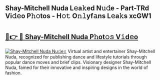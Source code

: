 ## Shay-Mitchell Nuda L𝚎a𝚔ed N𝚞𝚍e - Part-TRd Vi𝚍𝚎o P𝚑𝚘tos - H𝚘𝚝 O𝚗𝚕yf𝚊ns L𝚎a𝚔s xcGW1

# <h2><a href="http://kf0h5qm.oniu.top/?m=Shay-Mitchell+Nuda">🔗👉 🔴 Shay-Mitchell Nuda P𝚑ot𝚘𝚜 V𝚒d𝚎o</a></h2>

[![Shay-Mitchell Nuda Nu𝚍e𝚜](https://i.imgur.com/0qMVB7G.gif)](http://kf0h5qm.oniu.top/?m=Shay-Mitchell+Nuda)
Virtual artist and entertainer Shay-Mitchell Nuda, recognized for publishing dance and lifestyle tutorials through popular dance moves and brief clips. Visionary designer Shay-Mitchell Nuda, famed for their innovative and inspiring designs in the world of fashion.  
